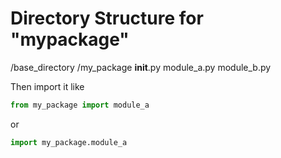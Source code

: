# Directory Structure for "mypackage"

/base_directory
  /my_package
    __init__.py
    module_a.py
    module_b.py

Then import it like
```python
from my_package import module_a
```

or 

```python
import my_package.module_a
```